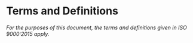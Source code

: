 # Terms and Definitions

*For the purposes of this document, the terms and definitions given in ISO 9000:2015 apply.*
